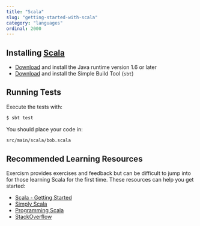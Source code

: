 ```yaml
---
title: "Scala"
slug: "getting-started-with-scala"
category: "languages"
ordinal: 2000
---
```


## Installing [Scala](http://www.scala-lang.org)

* [Download](http://www.java.com/en/) and install the Java runtime version 1.6 or later
* [Download](http://www.scala-sbt.org/release/docs/Getting-Started/Setup.html) and install the Simple Build Tool (`sbt`)

## Running Tests

Execute the tests with:

```bash
$ sbt test
```

You should place your code in:

```bash
src/main/scala/bob.scala
```

## Recommended Learning Resources

Exercism provides exercises and feedback but can be difficult to jump into for those learning Scala for the first time. These resources can help you get started:

* [Scala - Getting Started](http://www.scala-lang.org/documentation/getting-started.html)
* [Simply Scala](http://www.simplyscala.com/)
* [Programming Scala](http://www.oreilly.com/ofps/)
* [StackOverflow](http://stackoverflow.com/)

